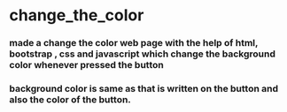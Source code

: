 # change_the_color
### made a change the color web page with the help of html, bootstrap , css and javascript which change the background color whenever pressed the button
### background color is same as that is written on the button and also the color of the button.
